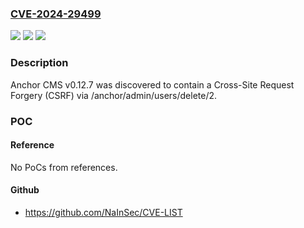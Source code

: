 ### [CVE-2024-29499](https://cve.mitre.org/cgi-bin/cvename.cgi?name=CVE-2024-29499)
![](https://img.shields.io/static/v1?label=Product&message=n%2Fa&color=blue)
![](https://img.shields.io/static/v1?label=Version&message=n%2Fa&color=blue)
![](https://img.shields.io/static/v1?label=Vulnerability&message=n%2Fa&color=brighgreen)

### Description

Anchor CMS v0.12.7 was discovered to contain a Cross-Site Request Forgery (CSRF) via /anchor/admin/users/delete/2.

### POC

#### Reference
No PoCs from references.

#### Github
- https://github.com/NaInSec/CVE-LIST

